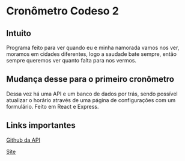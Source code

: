# Cronômetro Codeso 2

## Intuito

Programa feito para ver quando eu e minha namorada vamos nos ver, moramos em cidades diferentes, logo a saudade bate sempre, então sempre queremos ver quanto falta para nos vermos.

## Mudança desse para o primeiro cronômetro

Dessa vez há uma API e um banco de dados por trás, sendo possível atualizar o horário através de uma página de configurações com um formulário. Feito em React e Express.

## Links importantes

[Github da API](https://github.com/CauanFelipeTavares/API-Cronometro-Codeso-2.1)

[Site](https://cronometro-codeso-2.vercel.app/)
